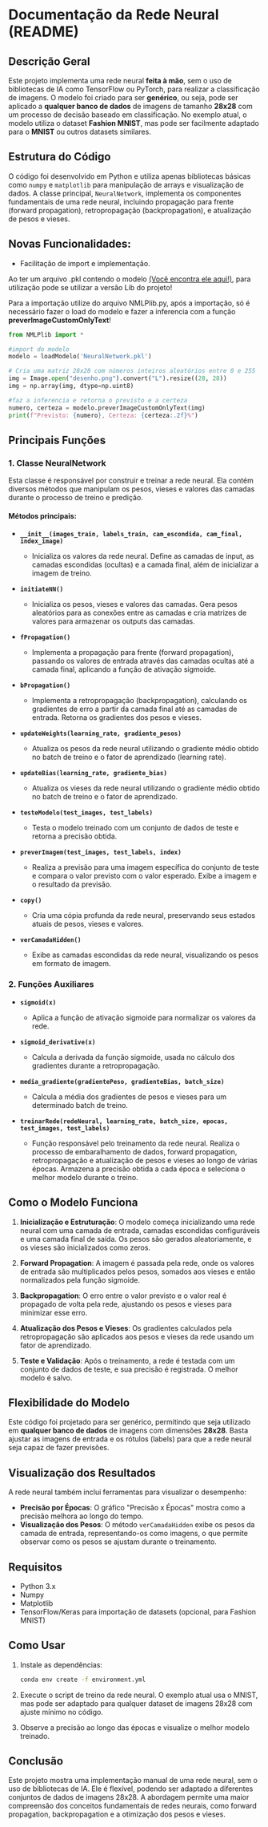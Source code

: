 # Documentação da Rede Neural (README)

## Descrição Geral

Este projeto implementa uma rede neural **feita à mão**, sem o uso de bibliotecas de IA como TensorFlow ou PyTorch, para realizar a classificação de imagens. O modelo foi criado para ser **genérico**, ou seja, pode ser aplicado a **qualquer banco de dados** de imagens de tamanho **28x28** com um processo de decisão baseado em classificação. No exemplo atual, o modelo utiliza o dataset **Fashion MNIST**, mas pode ser facilmente adaptado para o **MNIST** ou outros datasets similares.

## Estrutura do Código

O código foi desenvolvido em Python e utiliza apenas bibliotecas básicas como `numpy` e `matplotlib` para manipulação de arrays e visualização de dados. A classe principal, `NeuralNetwork`, implementa os componentes fundamentais de uma rede neural, incluindo propagação para frente (forward propagation), retropropagação (backpropagation), e atualização de pesos e vieses.

## Novas Funcionalidades:
- Facilitação de import e implementação.

Ao ter um arquivo .pkl contendo o modelo [(Você encontra ele aqui!)](https://drive.google.com/file/d/1Vw0WhBdbYJqnzA9YmhG3qfz0J3sPHXe9/view?usp=sharing), para utilização pode se utilizar a versão Lib do projeto!

Para a importação utilize do arquivo NMLPlib.py, após a importação, só é necessário fazer o load do modelo e fazer a inferencia com a função **preverImageCustomOnlyText**!

``` python
from NMLPlib import *

#import do modelo
modelo = loadModelo('NeuralNetwork.pkl')

# Cria uma matriz 28x28 com números inteiros aleatórios entre 0 e 255
img = Image.open("desenho.png").convert("L").resize((28, 28))
img = np.array(img, dtype=np.uint8)

#faz a inferencia e retorna o previsto e a certeza
numero, certeza = modelo.preverImageCustomOnlyText(img)
print(f"Previsto: {numero}, Certeza: {certeza:.2f}%")
```

## Principais Funções

### 1. **Classe NeuralNetwork**

Esta classe é responsável por construir e treinar a rede neural. Ela contém diversos métodos que manipulam os pesos, vieses e valores das camadas durante o processo de treino e predição.

#### **Métodos principais:**

- **`__init__(images_train, labels_train, cam_escondida, cam_final, index_image)`**
    - Inicializa os valores da rede neural. Define as camadas de input, as camadas escondidas (ocultas) e a camada final, além de inicializar a imagem de treino.

- **`initiateNN()`**
    - Inicializa os pesos, vieses e valores das camadas. Gera pesos aleatórios para as conexões entre as camadas e cria matrizes de valores para armazenar os outputs das camadas.

- **`fPropagation()`**
    - Implementa a propagação para frente (forward propagation), passando os valores de entrada através das camadas ocultas até a camada final, aplicando a função de ativação sigmoide.

- **`bPropagation()`**
    - Implementa a retropropagação (backpropagation), calculando os gradientes de erro a partir da camada final até as camadas de entrada. Retorna os gradientes dos pesos e vieses.

- **`updateWeights(learning_rate, gradiente_pesos)`**
    - Atualiza os pesos da rede neural utilizando o gradiente médio obtido no batch de treino e o fator de aprendizado (learning rate).

- **`updateBias(learning_rate, gradiente_bias)`**
    - Atualiza os vieses da rede neural utilizando o gradiente médio obtido no batch de treino e o fator de aprendizado.

- **`testeModelo(test_images, test_labels)`**
    - Testa o modelo treinado com um conjunto de dados de teste e retorna a precisão obtida.

- **`preverImagem(test_images, test_labels, index)`**
    - Realiza a previsão para uma imagem específica do conjunto de teste e compara o valor previsto com o valor esperado. Exibe a imagem e o resultado da previsão.

- **`copy()`**
    - Cria uma cópia profunda da rede neural, preservando seus estados atuais de pesos, vieses e valores.

- **`verCamadaHidden()`**
    - Exibe as camadas escondidas da rede neural, visualizando os pesos em formato de imagem.

### 2. **Funções Auxiliares**

- **`sigmoid(x)`**
    - Aplica a função de ativação sigmoide para normalizar os valores da rede.

- **`sigmoid_derivative(x)`**
    - Calcula a derivada da função sigmoide, usada no cálculo dos gradientes durante a retropropagação.

- **`media_gradiente(gradientePeso, gradienteBias, batch_size)`**
    - Calcula a média dos gradientes de pesos e vieses para um determinado batch de treino.

- **`treinarRede(redeNeural, learning_rate, batch_size, epocas, test_images, test_labels)`**
    - Função responsável pelo treinamento da rede neural. Realiza o processo de embaralhamento de dados, forward propagation, retropropagação e atualização de pesos e vieses ao longo de várias épocas. Armazena a precisão obtida a cada época e seleciona o melhor modelo durante o treino.

## Como o Modelo Funciona

1. **Inicialização e Estruturação**: O modelo começa inicializando uma rede neural com uma camada de entrada, camadas escondidas configuráveis e uma camada final de saída. Os pesos são gerados aleatoriamente, e os vieses são inicializados como zeros.
   
2. **Forward Propagation**: A imagem é passada pela rede, onde os valores de entrada são multiplicados pelos pesos, somados aos vieses e então normalizados pela função sigmoide.

3. **Backpropagation**: O erro entre o valor previsto e o valor real é propagado de volta pela rede, ajustando os pesos e vieses para minimizar esse erro.

4. **Atualização dos Pesos e Vieses**: Os gradientes calculados pela retropropagação são aplicados aos pesos e vieses da rede usando um fator de aprendizado.

5. **Teste e Validação**: Após o treinamento, a rede é testada com um conjunto de dados de teste, e sua precisão é registrada. O melhor modelo é salvo.

## Flexibilidade do Modelo

Este código foi projetado para ser genérico, permitindo que seja utilizado em **qualquer banco de dados** de imagens com dimensões **28x28**. Basta ajustar as imagens de entrada e os rótulos (labels) para que a rede neural seja capaz de fazer previsões.

## Visualização dos Resultados

A rede neural também inclui ferramentas para visualizar o desempenho:

- **Precisão por Épocas**: O gráfico "Precisão x Épocas" mostra como a precisão melhora ao longo do tempo.
- **Visualização dos Pesos**: O método `verCamadaHidden` exibe os pesos da camada de entrada, representando-os como imagens, o que permite observar como os pesos se ajustam durante o treinamento.

## Requisitos

- Python 3.x
- Numpy
- Matplotlib
- TensorFlow/Keras para importação de datasets (opcional, para Fashion MNIST)

## Como Usar

1. Instale as dependências:
    ```bash
    conda env create -f environment.yml
    ```

2. Execute o script de treino da rede neural. O exemplo atual usa o MNIST, mas pode ser adaptado para qualquer dataset de imagens 28x28 com ajuste mínimo no código.

3. Observe a precisão ao longo das épocas e visualize o melhor modelo treinado.

## Conclusão

Este projeto mostra uma implementação manual de uma rede neural, sem o uso de bibliotecas de IA. Ele é flexível, podendo ser adaptado a diferentes conjuntos de dados de imagens 28x28. A abordagem permite uma maior compreensão dos conceitos fundamentais de redes neurais, como forward propagation, backpropagation e a otimização dos pesos e vieses.



